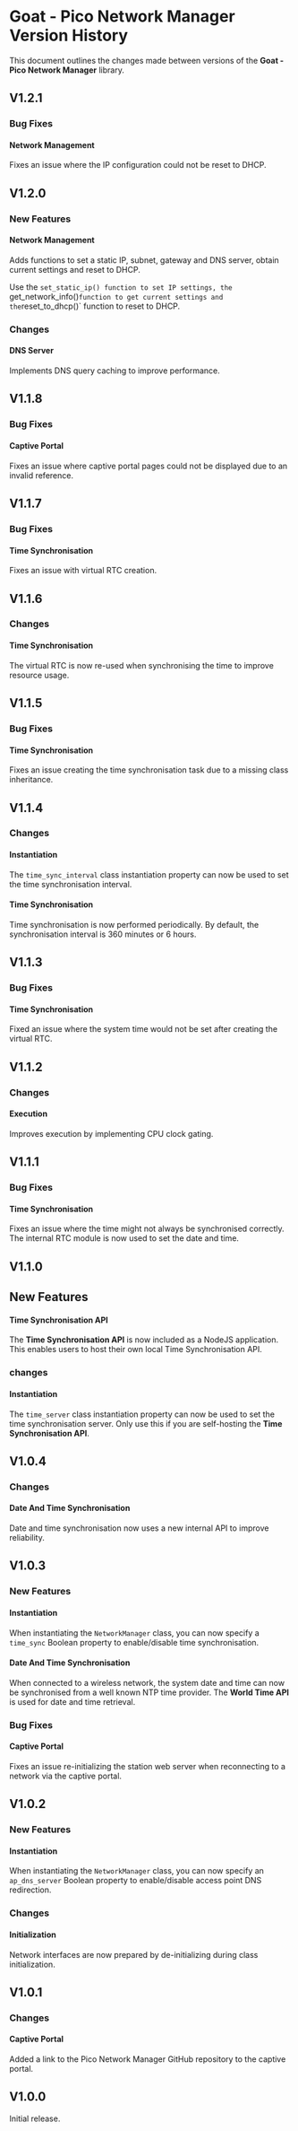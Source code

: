 # Goat - Pico Network Manager Version History

This document outlines the changes made between versions of the **Goat - Pico Network Manager** library.

## V1.2.1

### Bug Fixes

#### Network Management

Fixes an issue where the IP configuration could not be reset to DHCP.

## V1.2.0

### New Features

#### Network Management

Adds functions to set a static IP, subnet, gateway and DNS server, obtain current settings and reset to DHCP.

Use the `set_static_ip() function to set IP settings, the `get_network_info()` function to get current settings and the `reset_to_dhcp()` function to reset to DHCP.

### Changes

#### DNS Server

Implements DNS query caching to improve performance.

## V1.1.8

### Bug Fixes

#### Captive Portal

Fixes an issue where captive portal pages could not be displayed due to an invalid reference.

## V1.1.7

### Bug Fixes

#### Time Synchronisation

Fixes an issue with virtual RTC creation.

## V1.1.6

### Changes

#### Time Synchronisation

The virtual RTC is now re-used when synchronising the time to improve resource usage.

## V1.1.5

### Bug Fixes

#### Time Synchronisation

Fixes an issue creating the time synchronisation task due to a missing class inheritance.

## V1.1.4

### Changes

#### Instantiation

The `time_sync_interval` class instantiation property can now be used to set the time synchronisation interval.

#### Time Synchronisation

Time synchronisation is now performed periodically. By default, the synchronisation interval is 360 minutes or 6 hours.

## V1.1.3

### Bug Fixes

#### Time Synchronisation

Fixed an issue where the system time would not be set after creating the virtual RTC.

## V1.1.2

### Changes

#### Execution

Improves execution by implementing CPU clock gating.

## V1.1.1

### Bug Fixes

#### Time Synchronisation

Fixes an issue where the time might not always be synchronised correctly. The internal RTC module is now used to set the date and time.

## V1.1.0

## New Features

#### Time Synchronisation API

The **Time Synchronisation API** is now included as a NodeJS application. This enables users to host their own local Time Synchronisation API.

### changes

#### Instantiation

The `time_server` class instantiation property can now be used to set the time synchronisation server. Only use this if you are self-hosting the **Time Synchronisation API**.

## V1.0.4

### Changes

#### Date And Time Synchronisation

Date and time synchronisation now uses a new internal API to improve reliability.

## V1.0.3

### New Features

#### Instantiation

When instantiating the `NetworkManager` class, you can now specify a `time_sync` Boolean property to enable/disable time synchronisation.

#### Date And Time Synchronisation

When connected to a wireless network, the system date and time can now be synchronised from a well known NTP time provider. The **World Time API** is used for date and time retrieval.

### Bug Fixes

#### Captive Portal

Fixes an issue re-initializing the station web server when reconnecting to a network via the captive portal.

## V1.0.2

### New Features

#### Instantiation

When instantiating the `NetworkManager` class, you can now specify an `ap_dns_server` Boolean property to enable/disable access point DNS redirection.

### Changes

#### Initialization

Network interfaces are now prepared by de-initializing during class initialization.

## V1.0.1

### Changes

#### Captive Portal

Added a link to the Pico Network Manager GitHub repository to the captive portal.

## V1.0.0

Initial release.
